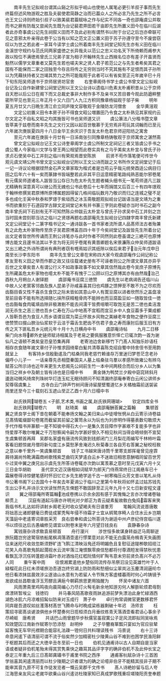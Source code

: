<!-- { "loadSidebar": true } -->
　　南丰先生记拟岘台谓其山谿之形拟乎岘山也使他人属笔必更引羊叔子事而先生终篇但述风物游观之胜及夫裴使君简静之治而已葢众人之所必言乃先生之所不必言也王文公诗则终始引叔子以致美裴君葢赋咏之作与纪实不同各一奇也邵庵虞公并取而书之厥有防哉又尝闻先生既为台记裴君畀田若干亩即先生所置义田今在临川后湖者此亦奇事虞公记先生祠叙义田而不及此必别有谓然书以附于台记之后岂亦牵联可见之意邪太朴亲得此卷于公当有以知之范文正公置义田于苏子孙遵守至今不废尝窃叹以为世之若此者一家耳今读学士虞公所着南丰先生祠堂记知先生亦有义田在临川金溪世守规约与范氏同两家盛徳之长异哉夫以范公之忠义功名天下所倚赖而甫参大政以殁位不满徳焉曾氏三兄弟子宣为相子开翰林先生止西掖名位亦有差子开虽贤而魁然以儒学文章重者又莫先生若也嗟夫宋之贤人君子若范公之与先生者希矣其君之国有不能保而二家之田独至今存且将传之无穷则当时不究其施有不足恨而其子孙所以为凭藉扶持者又岂竭其势力之所可能哉观于此者可以有省矣至正元年嵗辛巳十月下旬东阳吴师道书于京师居贤坊官舍
　　右奎章阁侍书学士虞公书曾文定公拟岘台记及公自作新建曾公祠堂记附以王文公台诗以遗临川危素太朴甫积昔从公于京师自天厯以后公日在阁下而又总裁史事非大制作多不及亲书又苦目昬今观此防遒粹整密所罕见也至元三年正月十又六日门人九江方积同豫章杨镒观于邬子柴
　　明年夏五月廿又六日晩生清江俞立同庐陵文容敬观于金陵防龙河僧舍
　　金华黄溍观
　　文定公初置义田令本房子孙不得食文昭公増置田乃令食之太朴熟见其家规约云尔文定之不自私文昭之均其施皆可书也吴师道又识
　　虞公篆法八分楷书暨文章皆萃美于兹卷而南丰先生之文行又因以起百世敬慕于无穷焉非苟玩其词翰而已至元六年嵗次庚辰夏四月十八日金华王余庆识于吾友太朴危君京师迎阳坊之寓舍
　　至元六年嵗在庚辰十月廿有一日泲南张引同豫章杨铸敬观于京师寓舍之湛然斋
　　曾文定公拟岘台记王文公诗奎章阁学士虞公所制文定祠记三者又皆虞公手书之虞公蜀人今家临川文学与曾王两公相望而此卷实具有之乌乎美矣太朴宜与曾氏子孙求贞石使吴中石工并刻之临川有荣观焉晋安陈旅
　　前贤不苟作落笔便可传世今观元虞文靖公所书曾文定公拟岘台记附以王文公诗而跋之又书所作文定祠堂记于后一记一诗议论根据铿然金石声文章家取为楷式者是岂苟云乎哉元统癸酉适公病目归田之后年六十有一矣而篆隷书皆端整若此非其平日运意精密笔路纯熟恶能尔邪卷尾有元儒吴师道诸名人跋皆当公存日为危太朴先生题者蝇头细书无一笔苟师道凡三跋尤精确有深意真可以继公而无媿也公书此卷后十七年而捐馆又后百三十有四年璟观于翰林修撰吴君原博所原博属题因得留几格间临玩数月乃敬识而归之连城之璧不足多也成化壬寅中秋泰和罗璟于紫垣西之冰玉斋敬题观拟岘台记跋语当是文靖为之重书而欲重刻于石道园学古録文定祠堂记末有并书篆三字则此卷疑亦当时书石之副今南丰曾氏祠下石刻有无不可知然陈众仲跋云太朴宜与曾氏子孙求吴中石工并刻之岂当时固未尝刻耶当访之临川之贤璟再题右虞邵庵先生拟岘台记四隷字南丰曾氏新建文定公祠堂记十二篆字楷书记文一通诗跋各一首书家者流所谓人品髙师法古者殆兼有之此危太朴家物传至庶子吴君原博盖百四十年于今矣祠堂记及跋皆先生所着台记出文定者皆世所传诵而王荆公诗笔亦与此时作者不同然则此卷虽谓之三絶可也原博博古能文且邃书法其以予言为将无同乎卷尾有黄晋卿题名宋景濂陈众仲吴师道跋语又出三絶之外诗所谓尚有典刑者窃有嘅焉姑识其纸隙以俟后来君子治元年戊申日南至长沙李东阳书
　　南丰先生曾公文章在宋称四大家今观虞邵庵作公祠记称公孝友至有义田之举而作郡之政又往往载诸史册有不可诬者则公之所谓文章其亦异乎后世之文章矣昔人有谓公行义不如政事政事不如文章其信然哉此卷今吴庶子原博先生所藏盖危太朴家物也噫太朴不能不有愧于二公顾以归之原博其亦有由然哉治己酉秋九月朔台人谢铎题
　　虞邵庵书豆腐三徳赞
　　虞先生以老病谒告还临川山中故人父老賔客邻曲及族人昆弟子孙咸喜喜其归也鸡豚之馈狎至不敢不为之尽欢而齿豁目昏又性不喜杀生食饮之际未皆如其意山中人有鬻豆腐以进者欣然乐之盖盘飡至前目昏不能有所选择随匕挟所获精粗骨肉不能辨也而豆腐盈豆如一随取皆佳一徳也齿豁每食肉辄填齿隙非极潄剔不能去间濡干皆费咀嚼可取饱无是苦二徳也柔洁澹润无杀生之恶三徳也吾乡仁寿在万山中地髙不宜稻而宜豆乡中人食豆葢多于粟成都人皆靳吾邑为食豆人而乡语谓豆腐为菜云怀故乡风物之美縁老年食物之便作豆腐三徳赞赞曰掇山腴治仙浆软于云洁于霜舌生肥齿不伤君子食之寿而康肘后服玉旧有方传之天下匪私吾乡元统元年十月十九日横舟中书
　　虞邵庵诗帖
　　九月二日移柴门向水辱卿外史链师赋诗相属及于老易之要佩服雅意忻怿亡已辄次韵一首为谢仙凡之语顿不类矣皇恐皇恐集再拜
　　老寄池边舍新移竹下门髙人知独乐妙语枉相存衣食随年嵗文章付子孙惟求园绮辈白髪共清尊喜陈克绍自蜀中持舍侄书至用韵就呈上
　　有客持乡信殷勤逺及门枯桑同我老慈竹赖谁存万里迷归梦苍茫念老孙偏呼小儿子一　一话亲尊先丞相暨秦国夫人墓上枯桑驻乌羣以孝感所致雍公有辨乌赋荅公所示诗也近年来更生大悲阁先公祠前生竹一本中间两枝合而后分乡人以为集当归之祥乡中及朝士皆有诗也是日榻中书
　　黄金铸为鸭焚兰夕殿中窈窕转斜月逶迤动微风绮席列珠树华灯连玉虹无眠待顾问不知清漏终邵庵奉寄白云闲公讲师乡契尊宿虞集上
　　古寺白云门钟声竹树间唐诗留屋壁蜀道忆乡关橘柚霜前送袈裟雨里还至今三十载刻石玉遮山至正乙酉十月六日榻中书

　　赵氏铁网瑚卷五
<子部,艺术类,书画之属,赵氏铁网珊瑚>
　　钦定四库全书
　　赵氏铁网瑚卷六
　　明　赵琦美　编
　　虞邵庵酬荅翼之篇翰
　　集顿首翼之贤良学士阁下昔在朝着不能奉扬文翰之美归来山中徒增怅惘从白云寄示诗卷益见髙情辄缀鄙句卷尾而截留其前留之箧笥永以为玩也为刘彦明作得墓表数句敢烦大手代作楷书并篆额一是不知彼中得石大小一是集久苦目障作字甚艰不复能多字也非恃爱厚不敢尔唯翼之千万恕察闻令嗣为学甚好恨久不相见秋间当得会晤倾倒不宣契生虞集顿首再拜　吴郡名家盛有唐流传风致到钱郎闭门三月梨花雨编写千林柿叶霜客看旧题惊嵗月僧将新句度江乡莫愁茅舍淹迟久秋菊春兰各自芳右答翼之秘校枉敎之意以奉千里外一笑虞集顿首
　　钱子工书越宋唐诗筒千里寄支郎挥毫曾见座霏屑待漏尚怜靴满霜商岭歌残紫芝曲钧天梦逺白云乡不迷故旧相思意酬唱同留百世芳仆过吴中翼之庚兄出示虞先生所答诗卷辄亦次韵以寓羡慕之意时至元戊寅六月十又三日金华胡助
　　圣代崇文迈汉唐相如词赋早为郎天门侍燕常终日江阁悬车已十霜展卷得诗惊健笔感时怀旧忆它乡先生絶学追千古一树寒梅压众芳文昔以笔札从侍书公著书阁下公去国今十年矣去年夏谒公于临川之里第今年秋将如怀孟过姑苏钱先生出公手札并诗示文伏读怅然先生俾题不敢固辞至正元年九月十又七日新安程文谨识
　　翼之得邵庵所寄篇翰池成卷携以示余余因有感于其愧悔之言亦次增诸卷轴柳贯上
　　汉庭有道起冯唐亦许明光对夕郎正为青云疑素髪故敎白兔捣霜客来笑我临书札礼达如将讲射乡阁老无时收众望褐夫有日谱羣芳
　　笔翰风流说晋唐敢将拙恶比诸郎健毫日费徒成冢秃髩年侵不待霜才士宜从鹓鹭序畸人合住水云乡岂期天藻庭中老逺寄词章胜采芳　良右尝奉和虞公所荅诗为谢适中州卢彦纪侍宫临川遂书以烦往达后古愚编修见谓宜以附卷末是年六月望日钱良右
　　袁静春杂诗
　　寓钱唐杂诗求敎袁易顿首
　　舟行漫兴
　　涉世恒多故谋身转益迂马周聊逆旅阮籍岂穷途鹭宿依船尾枫凋落酒壶逺行憀栗意对此不能无白露笼舟楫青天失画图往来迷咫尺收敛忽斯须野旷连飞鹘江清映浴鳬还将明媚色且复慰征途隄栁欹招缆江花笑入舟髙歌鳬鹄起濶视水云流牢落江淹恨飘零庾信愁都将付尊酒短发得禁秋忧患看飘瓦浮沉任转蓬题诗霜叶赤对酒烛花红嵇阮情何旷陶韦意未穷前贤负髙兴不必万人同
　　重午客中雨
　　往恨湘累逺他乡楚俗同流传存吊祭汩没见英雄竹叶于人緑榴花此日红未须嗟旅泊吾道岂终穷湖上防防雨和愁细似尘翠岚沾玉麈清润逼纶巾他日看浓抹兹晨效涉尘遂谙山水意有为若留人令节殊方客虚楼暮雨时何心吟铸镜予发欲成丝昌歜谁浮玉芳醪且满巵今朝羁旅思更用独醒为
　　怀吴中诸友六首
　　风雨萧斋里鸡鸣夜向晨简编心力尽灯火髩毛新余地知游刃何人解斵轮烦君毋割席漂转暂埃尘　钱徳钧
　　并马春风陌髙歌夜雨牀追游前梦失漂泊此身忙緑酒西湖色冰肌六月凉难招髯似防来对玉成行　萧子中
　　卓行拘常调微官更数移君怀同弃屣吾道叹如丝濩落材髙世飞腾命与时晩成梁栋器剩破十年迟　汤师言
　　枉策招寻密髙谈谑浪俱他乡怀楚奏何日揽桓须白月垂纹练青天落酒壶看君话心事余子尽崎岖　唐希贤
　　共话巴山雨曾题华步秋儒官虽寂寞公子足风流即拟同吴咏焉知效楚囚江南新作赋寄尔恐添愁　赵明仲
　　之子华簪裔箪瓢只宴如为官应驻辇延客愧无车早托襟期合能容礼法疎一镫何日共料理读残书　冯景说
　　右十三诗命意闲逺下语清丽可谓不流于俗矣然少加精密杜少陵黄山谷不难到也困学民渔阳鲜于枢题其后而还之大徳辛丑冬至前一日也
　　伯机见通甫诗以古人自期自是当家语或者疑非伯机笔殆未得其赏隽乘快之趣耳其品评字字的确非伯机不及此仲长宝之泰定三年重九后三日髙邮龚璛书于甫里书院之西序
　　通甫客杭赋杂诗十三首困学翁喜其闲逺清丽而以杜少陵期之识者谓为的确之论噫非伯牙不能精其技非子期不能审其音九原不可复作徒发览者一慨云吴郡千文传书
　　髙人诗絶妙留与后人夸江海思亲友风尘老嵗华欲乗山谷兴逺访杜陵家知已真成梦歌残重叹嗟陵阳贡奎奉题
